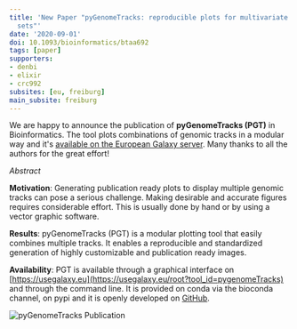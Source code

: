 ```yaml
---
title: 'New Paper "pyGenomeTracks: reproducible plots for multivariate genomic data
  sets"'
date: '2020-09-01'
doi: 10.1093/bioinformatics/btaa692
tags: [paper]
supporters:
- denbi
- elixir
- crc992
subsites: [eu, freiburg]
main_subsite: freiburg
---
```


We are happy to announce the publication of **pyGenomeTracks (PGT)** in Bioinformatics. The tool plots combinations of genomic tracks in a
modular way and it's [available on the European Galaxy server](https://usegalaxy.eu/root?tool_id=pygenomeTracks).
Many thanks to all the authors for the great effort!

_Abstract_ 

**Motivation**: Generating publication ready plots to display multiple genomic tracks can pose a serious challenge. Making desirable and accurate
figures requires considerable effort. This is usually done by hand or by using a vector graphic software.

**Results**: pyGenomeTracks (PGT) is a modular plotting tool that easily combines multiple tracks. It enables a reproducible and standardized
generation of highly customizable and publication ready images.

**Availability**: PGT is available through a graphical interface on [https://usegalaxy.eu](https://usegalaxy.eu/root?tool_id=pygenomeTracks) and through the command line. It is provided on conda
via the bioconda channel, on pypi and it is openly developed on [GitHub](https://github.com/deeptools/pyGenomeTracks).


![pyGenomeTracks Publication](/assets/media/2020-09-01-pyGenomeTracks_publication.jpg)


